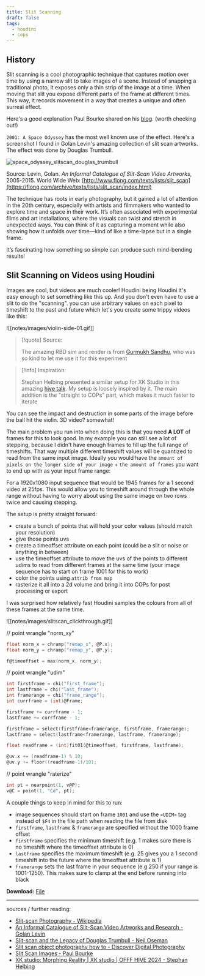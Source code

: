 ```yaml
---
title: Slit Scanning
draft: false
tags:
  - houdini
  - cops
---
```

## History

Slit scanning is a cool photographic technique that captures motion over time by using a narrow slit to take images of a scene. Instead of snapping a traditional photo, it exposes only a thin strip of the image at a time. When moving that slit you expose different parts of the frame at different times. This way, it records movement in a way that creates a unique and often surreal effect.

Here's a good explanation Paul Bourke shared on his [blog](https://paulbourke.net/miscellaneous/slitscan/). (worth checking out!)

`2001: A Space Odyssey` has the most well known use of the effect. Here's a screenshot I found in Golan Levin's amazing collection of slit scan artworks. The effect was done by Douglas Trumbull.

![space_odyssey_slitscan_douglas_trumbull](https://flong.com/archive/storage/images/texts/slit_scan/05_douglas_trumbull_665px.jpg)

Source: Levin, Golan. _An Informal Catalogue of Slit-Scan Video Artworks_, 2005-2015. World Wide Web: [http://www.flong.com/texts/lists/slit_scan](https://flong.com/archive/texts/lists/slit_scan/index.html)

The technique has roots in early photography, but it gained a lot of attention in the 20th century, especially with artists and filmmakers who wanted to explore time and space in their work. It’s often associated with experimental films and art installations, where the visuals can twist and stretch in unexpected ways. You can think of it as capturing a moment while also showing how it unfolds over time—kind of like a time-lapse but in a single frame. 

It’s fascinating how something so simple can produce such mind-bending results!

## Slit Scanning on Videos using Houdini

Images are cool, but videos are much cooler! Houdini being Houdini it's easy enough to set something like this up. And you don't even have to use a slit to do the "scanning". you can use arbitrary values on each pixel to timeshift to the past and future which let's you create some trippy videos like this:

![[notes/images/violin-side-01.gif]]

> [!quote] Source:
> 
> The amazing RBD sim and render is from [Gurmukh Sandhu](https://ca.linkedin.com/in/gurmukh-sandhu-972ba3257), who was so kind to let me use it for this experiment

> [!info] Inspiration:
> 
> Stephan Helbing presented a similar setup for XK Studio in this amazing [hive talk](https://youtu.be/DSgxi06vZI0?si=ObVzLCde-_7orQ7o&t=2807). My setup is loosely inspired by it. The main addition is the "straight to COPs" part, which makes it much faster to iterate

You can see the impact and destruction in some parts of the image before the ball hit the violin. 3D video? somewhat!

The main problem you run into when doing this is that you need **A LOT** of frames for this to look good. In my example you can still see a lot of stepping, because I didn't have enough frames to fill up the full range of timeshifts. That way multiple different timeshift values will be quantized to read from the same input image. Ideally you would have the `amount of pixels on the longer side of your image` + `the amount of frames` you want to end up with as your input frame range:

For a 1920x1080 input sequence that would be 1945 frames for a 1 second video at 25fps. This would allow you to timeshift around through the whole range without having to worry about using the same image on two rows twice and causing stepping.

The setup is pretty straight forward:
- create a bunch of points that will hold your color values (should match your resolution)
- give those points uvs
- create a timeoffset attribute on each point (could be a slit or noise or anything in between)
- use the timeoffset attribute to move the uvs of the points to different udims to read from different frames at the same time (your image sequence has to start on frame 1001 for this to work)
- color the points using `attrib from map`
- rasterize it all into a 2d volume and bring it into COPs for post processing or export

I was surprised how relatively fast Houdini samples the colours from all of these frames at the same time.

![[notes/images/slitscan_clickthrough.gif]]

// point wrangle "norm_xy"

```C
float norm_x = chramp("remap_x", @P.x);
float norm_y = chramp("remap_y", @P.y);

f@timeoffset = max(norm_x, norm_y);
```

// point wrangle "udim"

```C
int firstframe = chi("first_frame");
int lastframe = chi("last_frame");
int framerange = chi("frame_range");
int currframe = (int)@Frame;

firstframe += currframe - 1;
lastframe += currframe - 1;

firstframe = select(firstframe<framerange, firstframe, framerange);
lastframe = select(lastframe<framerange, lastframe, framerange);

float readframe = (int)fit01(@timeoffset, firstframe, lastframe);

@uv.x += (readframe-1) % 10;
@uv.y += floor((readframe-1)/10);
```

// point wrangle "raterize"

```C
int pt = nearpoint(1, v@P);
v@C = point(1, "Cd", pt);
```

A couple things to keep in mind for this to run:
- image sequences should start on frame `1001` and use the `<UDIM>` tag instead of `$F4` in the file path when reading the file from disk
- `firstframe`, `lastframe` & `framerange` are specified without the 1000 frame offset
- `firstframe` specifies the minimum timeshift (e.g. 1 makes sure there is no timeshift where the timeoffset attribute is 0)
- `lastframe` specifies the maximum timeshift (e.g. 25 gives you a 1 second timeshift into the future where the timeoffset attribute is 1)
- `framerange` sets the last frame in your sequence (e.g 250 if your range is 1001-1250). This makes sure to clamp at the end before running into black

**Download:** [File](https://github.com/jakobringler/blog/tree/hugo/content/notes/sharedfiles/video_slitscanning.hip)

---

sources / further reading:
- [Slit-scan Photography - Wikipedia](https://en.wikipedia.org/wiki/Slit-scan_photography)
- [An Informal Catalogue of Slit-Scan Video Artworks and Research - Golan Levin](https://flong.com/archive/texts/lists/slit_scan/index.html)
- [Slit-scan and the Legacy of Douglas Trumbull - Neil Oseman](https://neiloseman.com/slit-scan-and-the-legacy-of-douglas-trumbull/)
- [Slit scan object photography how to - Discover Digital Photography](https://www.discoverdigitalphotography.com/2012/slit-scan-object-photography-how-to/)
- [Slit Scan Images - Paul Bourke](https://paulbourke.net/miscellaneous/slitscan/)
- [XK studio: Morphing Reality | XK studio | OFFF HIVE 2024 - Stephan Helbing](https://youtu.be/DSgxi06vZI0?si=ObVzLCde-_7orQ7o&t=2807)

